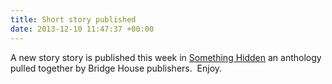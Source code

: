 ```yaml
---
title: Short story published
date: 2013-12-10 11:47:37 +00:00
---
```


A new story story is published this week in [Something Hidden](http://www.amazon.co.uk/Something-Hidden-Debz-Hobbs-Wyatt-ebook/dp/B00H6OOMXY/) an anthology pulled together by Bridge House publishers.  Enjoy.

